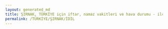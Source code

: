 ```yaml
---
layout: generated_md
title: ŞIRNAK, TÜRKİYE için iftar, namaz vakitleri ve hava durumu - ilçe/eyalet seç
permalink: /TÜRKİYE/ŞIRNAK/İDİL
---
```


<script type="text/javascript">
  var country = TÜRKİYE;
  var city = ŞIRNAK;
  var state = İDİL;
  var lat = 72;
  var lon = 21;
</script>
